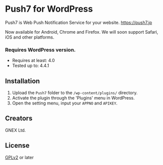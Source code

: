 # Push7 for WordPress
Push7 is Web Push Notification Service for your website.
<https://push7.jp>

Now available for Android, Chrome and Firefox.
We will soon support Safari, iOS and other platforms.

### Requires WordPress version.
* Requires at least: 4.0
* Tested up to: 4.4.1

## Installation

1. Upload the `Push7` folder to the `/wp-content/plugins/` directory.
1. Activate the plugin through the 'Plugins' menu in WordPress.
1. Open the setting menu, input your `APPNO` and `APIKEY`.

## Creators
GNEX Ltd.

## License
[GPLv2](http://www.gnu.org/licenses/gpl-2.0.html) or later
